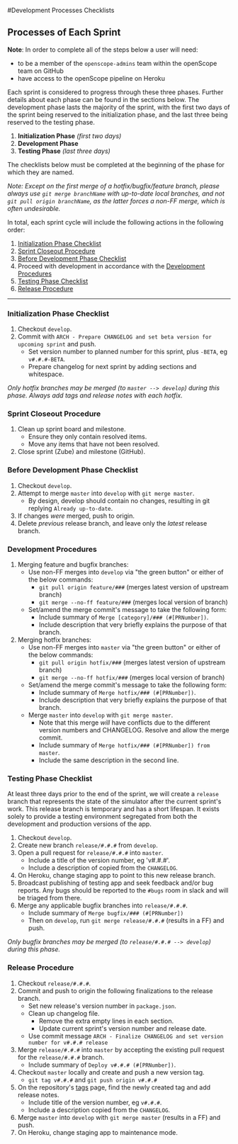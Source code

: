 #Development Processes Checklists
## Processes of Each Sprint
**Note**: In order to complete all of the steps below a user will need:
- to be a member of the `openscope-admins` team within the openScope team on GitHub
- have access to the openScope pipeline on Heroku

Each sprint is considered to progress through these three phases. Further details about each phase can be found in the sections below. The development phase lasts the majority of the sprint, with the first two days of the sprint being reserved to the initialization phase, and the last three being reserved to the testing phase.

1. __Initialization Phase__ _(first two days)_
1. __Development Phase__
1. __Testing Phase__ _(last three days)_

The checklists below must be completed at the beginning of the phase for which they are named.

_Note: Except on the first merge of a hotfix/bugfix/feature branch, please always use `git merge branchName` with up-to-date local branches, and not `git pull origin branchName`, as the latter forces a non-FF merge, which is often undesirable._

In total, each sprint cycle will include the following actions in the following order:

1. [Initialization Phase Checklist](#initialization-phase-checklist)
1. [Sprint Closeout Procedure](#sprint-closeout-procedure)
1. [Before Development Phase Checklist](#before-development-phase-checklist)
1. Proceed with development in accordance with the [Development Procedures](#development-procedures)
1. [Testing Phase Checklist](#testing-phase-checklist)
1. [Release Procedure](#release-procedure)

---

### Initialization Phase Checklist
1. Checkout `develop`.
1. Commit with `ARCH - Prepare CHANGELOG and set beta version for upcoming sprint` and push.
    - Set version number to planned number for this sprint, plus `-BETA`, eg `v#.#.#-BETA`.
    - Prepare changelog for next sprint by adding sections and whitespace.

_Only hotfix branches may be merged (to `master --> develop`) during this phase. Always add tags and release notes with each hotfix._

### Sprint Closeout Procedure
1. Clean up sprint board and milestone.
    - Ensure they only contain resolved items.
    - Move any items that have not been resolved.
1. Close sprint (Zube) and milestone (GitHub).


### Before Development Phase Checklist
1. Checkout `develop`.
1. Attempt to merge `master` into `develop` with `git merge master`.
    - By design, develop should contain no changes, resulting in git replying `Already up-to-date`.
1. If changes _were_ merged, push to origin.
1. Delete _previous_ release branch, and leave only the _latest_ release branch.

### Development Procedures
1. Merging feature and bugfix branches:
    - Use non-FF merges into `develop` via "the green button" or either of the below commands:
        - `git pull origin feature/###` (merges latest version of upstream branch)
        - `git merge --no-ff feature/###` (merges local version of branch)
    - Set/amend the merge commit's message to take the following form:
        - Include summary of `Merge [category]/### (#[PRNumber])`.
        - Include description that very briefly explains the purpose of that branch.
1. Merging hotfix branches:
    - Use non-FF merges into `master` via "the green button" or either of the below commands:
        - `git pull origin hotfix/###` (merges latest version of upstream branch)
        - `git merge --no-ff hotfix/###` (merges local version of branch)
    - Set/amend the merge commit's message to take the following form:
        - Include summary of `Merge hotfix/### (#[PRNumber])`.
        - Include description that very briefly explains the purpose of that branch.
    - Merge `master` into `develop` with `git merge master`.
        - Note that this merge _will_ have conflicts due to the different version numbers and CHANGELOG. Resolve and allow the merge commit.
        - Include summary of `Merge hotfix/### (#[PRNumber]) from master`.
        - Include the same description in the second line.

### Testing Phase Checklist
At least three days prior to the end of the sprint, we will create a `release` branch that represents the state of the simulator after the current sprint's work. This release branch is temporary and has a short lifespan.  It exists solely to provide a testing environment segregated from both the development and production versions of the app.

1. Checkout `develop`.
1. Create new branch `release/#.#.#` from `develop`.
1. Open a pull request for `release/#.#.#` into `master`.
    - Include a title of the version number, eg 'v#.#.#'.
    - Include a description of copied from the `CHANGELOG`.
1. On Heroku, change staging app to point to this new release branch.
1. Broadcast publishing of testing app and seek feedback and/or bug reports. Any bugs should be reported to the `#bugs` room in slack and will be triaged from there.
1. Merge any applicable bugfix branches into `release/#.#.#`.
    - Include summary of `Merge bugfix/### (#[PRNumber])`
    - Then on `develop`, run `git merge release/#.#.#` (results in a FF) and push.

_Only bugfix branches may be merged (to `release/#.#.# --> develop`) during this phase._

### Release Procedure
1. Checkout `release/#.#.#`.
1. Commit and push to origin the following finalizations to the release branch.
    - Set new release's version number in `package.json`.
    - Clean up changelog file.
        - Remove the extra empty lines in each section.
        - Update current sprint's version number and release date.
    - Use commit message `ARCH - Finalize CHANGELOG and set version number for v#.#.# release`
1. Merge `release/#.#.#` into `master` by accepting the existing pull request for the `release/#.#.#` branch.
    - Include summary of `Deploy v#.#.# (#[PRNumber])`.
1. Checkout `master` locally and create and push a new version tag.
    - `git tag v#.#.#` and `git push origin v#.#.#`
1. On the repository's [tags](https://github.com/openscope/openscope/tags) page, find the newly created tag and add release notes.
    - Include title of the version number, eg `v#.#.#`.
    - Include a description copied from the `CHANGELOG`.
1. Merge `master` into `develop` with `git merge master` (results in a FF) and push.
1. On Heroku, change staging app to maintenance mode.
